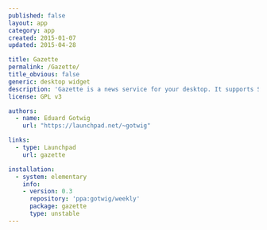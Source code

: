 ```yaml
---
published: false
layout: app
category: app
created: 2015-01-07
updated: 2015-04-28

title: Gazette
permalink: /Gazette/
title_obvious: false
generic: desktop widget
description: 'Gazette is a news service for your desktop. It supports Services and right now shows you the weather recently used files and global world news.'
license: GPL v3

authors:
  - name: Eduard Gotwig
    url: "https://launchpad.net/~gotwig"

links:
  - type: Launchpad
    url: gazette

installation:
  - system: elementary
    info:
    - version: 0.3
      repository: 'ppa:gotwig/weekly'
      package: gazette
      type: unstable
---
```

